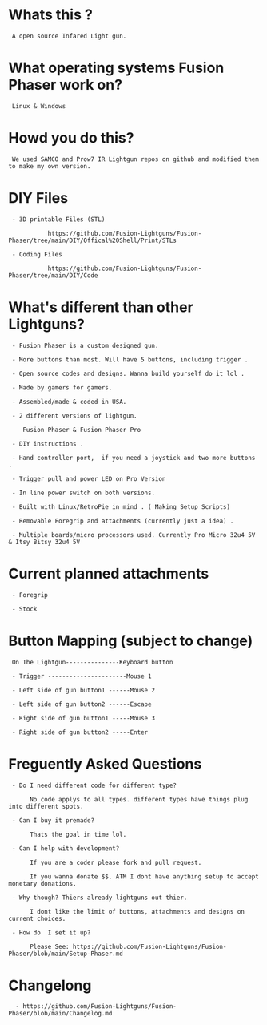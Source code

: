 # Whats this ? 

     A open source Infared Light gun.
     
# What operating systems Fusion Phaser work on?

     Linux & Windows
     
# Howd you do this? 

     We used SAMCO and Prow7 IR Lightgun repos on github and modified them to make my own version.
     
     
# DIY Files

     - 3D printable Files (STL)
               
               https://github.com/Fusion-Lightguns/Fusion-Phaser/tree/main/DIY/Offical%20Shell/Print/STLs
     
     - Coding Files
     
               https://github.com/Fusion-Lightguns/Fusion-Phaser/tree/main/DIY/Code

# What's different than other Lightguns? 

     - Fusion Phaser is a custom designed gun.
    
     - More buttons than most. Will have 5 buttons, including trigger .

     - Open source codes and designs. Wanna build yourself do it lol .
     
     - Made by gamers for gamers.

     - Assembled/made & coded in USA.

     - 2 different versions of lightgun.
     
        Fusion Phaser & Fusion Phaser Pro

     - DIY instructions .
     
     - Hand controller port,  if you need a joystick and two more buttons .
     
     - Trigger pull and power LED on Pro Version
          
     - In line power switch on both versions.

     - Built with Linux/RetroPie in mind . ( Making Setup Scripts)

     - Removable Foregrip and attachments (currently just a idea) . 
     
     - Multiple boards/micro processors used. Currently Pro Micro 32u4 5V & Itsy Bitsy 32u4 5V

          
# Current planned attachments

     - Foregrip 
          
     - Stock 
     
     
# Button Mapping (subject to change)

     On The Lightgun---------------Keyboard button
     
     - Trigger ----------------------Mouse 1

     - Left side of gun button1 ------Mouse 2

     - Left side of gun button2 ------Escape

     - Right side of gun button1 -----Mouse 3

     - Right side of gun button2 -----Enter

# Freguently Asked Questions

     - Do I need different code for different type?
        
          No code applys to all types. different types have things plug into different spots.
          
     - Can I buy it premade?
     
          Thats the goal in time lol.
          
     - Can I help with development?
     
          If you are a coder please fork and pull request. 
          
          If you wanna donate $$. ATM I dont have anything setup to accept monetary donations.
          
     - Why though? Thiers already lightguns out thier.
     
          I dont like the limit of buttons, attachments and designs on current choices.
          
     - How do  I set it up?
     
          Please See: https://github.com/Fusion-Lightguns/Fusion-Phaser/blob/main/Setup-Phaser.md
          
          
# Changelong
      
      - https://github.com/Fusion-Lightguns/Fusion-Phaser/blob/main/Changelog.md
    
          
          
                 
